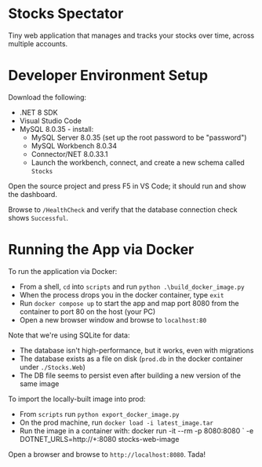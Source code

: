 # Stocks Spectator

Tiny web application that manages and tracks your stocks over time, across multiple accounts.

# Developer Environment Setup

Download the following:

- .NET 8 SDK
- Visual Studio Code
- MySQL 8.0.35 - install:
    - MySQL Server 8.0.35 (set up the root password to be "password")
    - MySQL Workbench 8.0.34
    - Connector/NET 8.0.33.1
    - Launch the workbench, connect, and create a new schema called `Stocks`

Open the source project and press F5 in VS Code; it should run and show the dashboard.

Browse to `/HealthCheck` and verify that the database connection check shows `Successful`.

# Running the App via Docker

To run the application via Docker:

- From a shell, `cd` into `scripts` and run `python .\build_docker_image.py`
- When the process drops you in the docker container, type `exit`
- Run `docker compose up` to start the app and map port 8080 from the container to port 80 on the host (your PC)
- Open a new browser window and browse to `localhost:80`

Note that we're using SQLite for data:
- The database isn't high-performance, but it works, even with migrations
- The database exists as a file on disk (`prod.db` in the docker container under `./Stocks.Web`)
- The DB file seems to persist even after building a new version of the same image

To import the locally-built image into prod:

- From `scripts` run `python export_docker_image.py`
- On the prod machine, run `docker load -i latest_image.tar`
- Run the image in a container with: docker run -it --rm -p 8080:8080 ` -e DOTNET_URLS=http://+:8080 stocks-web-image

Open a browser and browse to `http://localhost:8080`. Tada!
